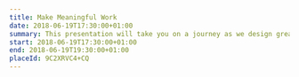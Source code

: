 ```yaml
---
title: Make Meaningful Work
date: 2018-06-19T17:30:00+01:00
summary: This presentation will take you on a journey as we design great organisational cultures to “Make Meaningful Work” and look at the dimensions to do so.
start: 2018-06-19T17:30:00+01:00
end: 2018-06-19T19:30:00+01:00
placeId: 9C2XRVC4+CQ
---
```

